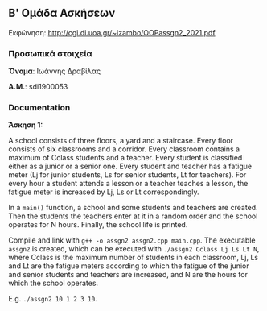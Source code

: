 ## Β' Ομάδα Ασκήσεων

Εκφώνηση: http://cgi.di.uoa.gr/~izambo/OOPassgn2_2021.pdf


### Προσωπικά στοιχεία

__Όνομα__: Ιωάννης Δραβίλας

__Α.Μ.__: sdi1900053


### Documentation

__Άσκηση 1:__

A school consists of three floors, a yard and a staircase. Every floor consists of six classrooms and a corridor. Every classroom contains a maximum of Cclass students and a teacher.
Every student is classified either as a junior or a senior one.
Every student and teacher has a fatigue meter (Lj for junior students, Ls for senior students, Lt for teachers).
For every hour a student attends a lesson or a teacher teaches a lesson, the fatigue meter is increased by Lj, Ls or Lt correspondingly.

In a `main()` function, a school and some students and teachers are created. Then the students the teachers enter at it in a random order and the school operates for N hours. Finally, the school life is printed.

Compile and link with `g++ -o assgn2 assgn2.cpp main.cpp`.
The executable `assgn2` is created, which can be executed with `./assgn2 Cclass Lj Ls Lt N`, where Cclass is the maximum number of students in each classroom, Lj, Ls and Lt are the fatigue meters according to which the fatigue of the junior and senior students and teachers are increased, and N are the hours for which the school operates.

E.g. `./assgn2 10 1 2 3 10`.
